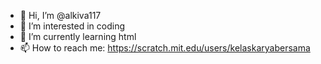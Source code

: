 - 👋 Hi, I’m @alkiva117
- 👀 I’m interested in coding
- 🌱 I’m currently learning html
- 📫 How to reach me: https://scratch.mit.edu/users/kelaskaryabersama
<!---
alkiva117/alkiva117 is a ✨ special ✨ repository because its `README.md` (this file) appears on your GitHub profile.
You can click the Preview link to take a look at your changes.
--->
